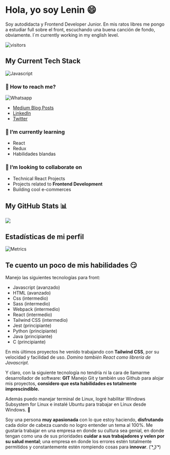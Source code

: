 # Hola, yo soy Lenin 😄

Soy autodidacta y Frontend Developer Junior. En mis ratos libres me pongo a estudiar full sobre el front, escuchando una buena canción de fondo, obviamente. I´m currently working in my english level.

![visitors](https://visitor-badge.glitch.me/badge?page_id=leninner)

## My Current Tech Stack

![Javascript](https://img.shields.io/badge/JavaScript-F7DF1E?style=for-the-badge&logo=javascript&logoColor=black)

<h3> 🔭 How to reach me? </h3>

![Whatsapp](https://img.shields.io/badge/WhatsApp-25D366?style=for-the-badge&logo=whatsapp&logoColor=white)

- <a href= 'https://leninner.medium.com/'> Medium Blog Posts </a>
- <a href= 'https://www.linkedin.com/in/leninner/'> LinkedIn </a>
- <a href= 'https://twitter.com/Lenin62311360'> Twitter </a>

<h3> 🌱 I’m currently learning  </h3>

- React
- Redux
- Habilidades blandas

<h3> 👯 I’m looking to collaborate on </h3>
  
- Technical React Projects
- Projects related to **Frontend Development**
- Building cool e-commerces

## My GitHub Stats 📊

<a href="https://github.com/anuraghazra/github-readme-stats">
  <img align="center" src="https://github-readme-stats.vercel.app/api?username=leninner&count_private=true&show_icons=true&theme=radical" />
</a>

## Estadísticas de mi perfil

![Metrics](https://metrics.lecoq.io/leninner?template=classic&languages=1&introduction=1&gists=1&languages.limit=8&languages.sections=most-used&languages.colors=github&languages.aliases=JS&languages.threshold=0%25&languages.indepth=false&languages.analysis.timeout=15&languages.categories=markup%2C%20programming&languages.recent.categories=markup%2C%20programming&languages.recent.load=300&languages.recent.days=14&introduction.title=true&config.timezone=America%2FGuayaquil)

## Te cuento un poco de mis habilidades 😏

Manejo las siguientes tecnologías para front: 

- Javascript (avanzado)
- HTML (avanzado)
- Css (intermedio)
- Sass (intermedio)
- Webpack (intermedio)
- React (intermedio)
- Tailwind CSS (intermedio)
- Jest (principiante)
- Python (principiante)
- Java (principiante)
- C (principiante)

En mis últimos proyectos he venido trabajando con **Tailwind CSS**, por su velocidad y facilidad de uso. _Domino también React como librería de Javascript._

Y claro, con la siguiente tecnología no tendría ni la cara de llamarme desarrollador de software: **GIT**
Manejo Git y también uso Github para alojar mis proyectos, **considero que esta habilidades es totalmente imprescindible.**

Además puedo manejar terminal de Linux, logré habilitar Windows Subsystem for Linux e instalé Ubuntu para trabajar en Linux desde Windows. 🙈

Soy una persona **muy apasionada** con lo que estoy haciendo, **disfrutando** cada dolor de cabeza cuando no logro entender un tema al 100%. 
Me gustaría trabajar en una empresa en donde su cultura sea genial, en donde tengan como una de sus prioridades **cuidar a sus trabajadores y velen por su salud mental**; una empresa en donde los errores estén totalmente permitidos y constantemente estén rompiendo cosas para **innovar**. ( ͡❛ ͜ʖ ͡❛)
 
<!---
Leninner/Leninner is a ✨ special ✨ repository because its `README.md` (this file) appears on your GitHub profile.
You can click the Preview link to take a look at your changes.
--->
